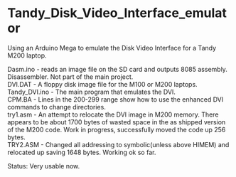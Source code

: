 # Tandy_Disk_Video_Interface_emulator
Using an Arduino Mega to emulate the Disk Video Interface for a Tandy M200 laptop.

Dasm.ino - reads an image file on the SD card and outputs 8085 assembly. Disassembler.  Not part of the main project.\
DVI.DAT  - A floppy disk image file for the M100 or M200 laptops.\
Tandy_DVI.ino - The main program that emulates the DVI.\
CPM.BA - Lines in the 200-299 range show how to use the enhanced DVI commands to change directories.\
try1.asm -  An attempt to relocate the DVI image in M200 memory.  There appears to be about 1700 bytes of wasted space in the as shipped version of the M200 code.   Work in progress, successfully moved the code up 256 bytes.\
TRY2.ASM - Changed all addressing to symbolic(unless above HIMEM) and relocated up saving 1648 bytes.  Working ok so far.

Status:  Very usable now.
